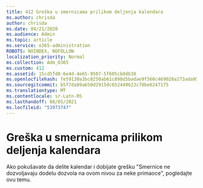```yaml
---
title: 412 Greška u smernicama prilikom deljenja kalendara
ms.author: chrisda
author: chrisda
ms.date: 04/21/2020
ms.audience: Admin
ms.topic: article
ms.service: o365-administration
ROBOTS: NOINDEX, NOFOLLOW
localization_priority: Normal
ms.collection: Adm_O365
ms.custom: 412
ms.assetid: 15cd5fd8-6e4d-4e65-9507-5f605cb8db38
ms.openlocfilehash: fe59130a3bc8250ab61c898d5badae9f560c469028a273ada9576109e18c330a
ms.sourcegitcommit: b5f7da89a650d2915dc652449623c78be6247175
ms.translationtype: MT
ms.contentlocale: sr-Latn-RS
ms.lasthandoff: 08/05/2021
ms.locfileid: "53973747"
---
```

# <a name="policy-error-when-sharing-a-calendar"></a>Greška u smernicama prilikom deljenja kalendara

Ako pokušavate da delite kalendar i dobijate grešku "Smernice ne dozvoljavaju dodelu dozvola na ovom nivou [](https://support.microsoft.com/help/3187524/policy-does-not-allow-granting-permissions-at-this-level-to-one-or-mor)za neke primaoce", pogledajte ovu temu.

